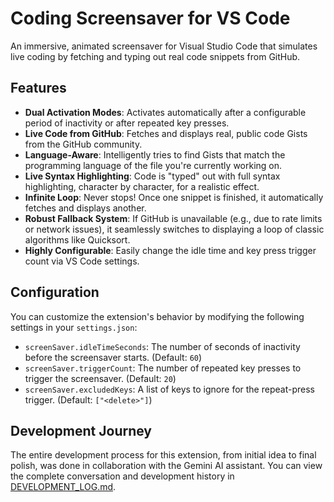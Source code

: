 # Coding Screensaver for VS Code

An immersive, animated screensaver for Visual Studio Code that simulates live coding by fetching and typing out real code snippets from GitHub.

## Features

- **Dual Activation Modes**: Activates automatically after a configurable period of inactivity or after repeated key presses.
- **Live Code from GitHub**: Fetches and displays real, public code Gists from the GitHub community.
- **Language-Aware**: Intelligently tries to find Gists that match the programming language of the file you're currently working on.
- **Live Syntax Highlighting**: Code is "typed" out with full syntax highlighting, character by character, for a realistic effect.
- **Infinite Loop**: Never stops! Once one snippet is finished, it automatically fetches and displays another.
- **Robust Fallback System**: If GitHub is unavailable (e.g., due to rate limits or network issues), it seamlessly switches to displaying a loop of classic algorithms like Quicksort.
- **Highly Configurable**: Easily change the idle time and key press trigger count via VS Code settings.

## Configuration

You can customize the extension's behavior by modifying the following settings in your `settings.json`:

- `screenSaver.idleTimeSeconds`: The number of seconds of inactivity before the screensaver starts. (Default: `60`)
- `screenSaver.triggerCount`: The number of repeated key presses to trigger the screensaver. (Default: `20`)
- `screenSaver.excludedKeys`: A list of keys to ignore for the repeat-press trigger. (Default: `["<delete>"]`)

## Development Journey

The entire development process for this extension, from initial idea to final polish, was done in collaboration with the Gemini AI assistant. You can view the complete conversation and development history in [DEVELOPMENT_LOG.md](./DEVELOPMENT_LOG.md).
